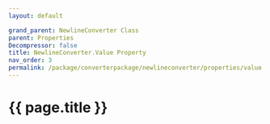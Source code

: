```yaml
---
layout: default

grand_parent: NewlineConverter Class
parent: Properties
Decompressor: false
title: NewlineConverter.Value Property
nav_order: 3
permalink: /package/converterpackage/newlineconverter/properties/value
---
```

# {{ page.title }}
